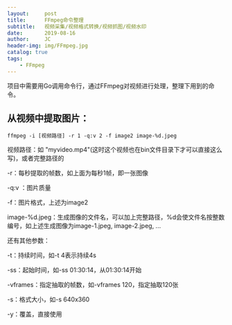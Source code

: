 ```yaml
---
layout:     post
title:      FFmpeg命令整理
subtitle:   视频采集/视频格式转换/视频抓图/视频水印
date:       2019-08-16
author:     JC
header-img: img/FFmpeg.jpg
catalog: true
tags:
    - FFmpeg
---
```


项目中需要用Go调用命令行，通过FFmpeg对视频进行处理，整理下用到的命令。

## 从视频中提取图片：

	ffmpeg -i [视频路径] -r 1 -q:v 2 -f image2 image-%d.jpeg
 
视频路径：如 "myvideo.mp4"(这时这个视频也在bin文件目录下才可以直接这么写)，或者完整路径的

-r：每秒提取的帧数，如上面为每秒1帧，即一张图像

-q:v ：图片质量

-f：图片格式，上述为image2

image-%d.jpeg：生成图像的文件名，可以加上完整路径，%d会使文件名按整数编号，如上述生成图像为image-1.jpeg, image-2.jpeg, ...

还有其他参数：

-t：持续时间，如-t 4表示持续4s

-ss：起始时间，如-ss 01:30:14，从01:30:14开始

-vframes：指定抽取的帧数，如-vframes 120，指定抽取120张

-s：格式大小，如-s 640x360

-y：覆盖，直接使用
